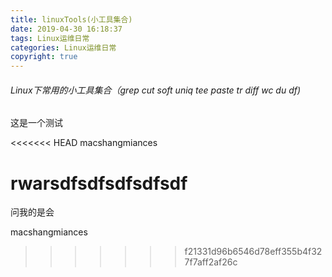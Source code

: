 ```yaml
---
title: linuxTools(小工具集合)
date: 2019-04-30 16:18:37
tags: Linux运维日常
categories: Linux运维日常
copyright: true
---
```

###### Linux下常用的小工具集合（grep cut soft uniq tee paste tr diff wc du df)

这是一个测试


<<<<<<< HEAD
macshangmiances 




rwarsdfsdfsdfsdfsdf
=======
问我的是会


macshangmiances 
>>>>>>> f21331d96b6546d78eff355b4f327f7aff2af26c
